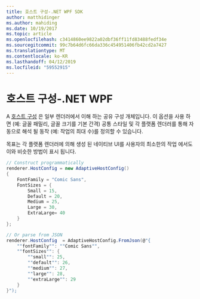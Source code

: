 ```yaml
---
title: 호스트 구성-.NET WPF SDK
author: matthidinger
ms.author: mahiding
ms.date: 10/19/2017
ms.topic: article
ms.openlocfilehash: c3414860ee9822a02dbf36ff11fd83488fedf34e
ms.sourcegitcommit: 99c7b64d6fc66da336c454951406fb42cd2a7427
ms.translationtype: MT
ms.contentlocale: ko-KR
ms.lasthandoff: 04/12/2019
ms.locfileid: "59552915"
---
```

# <a name="host-config---net-wpf"></a>호스트 구성-.NET WPF

A [호스트 구성](../../../rendering-cards/host-config.md) 은 일부 렌더러에서 이해 하는 공유 구성 개체입니다. 이 옵션을 사용 하면 (예: 글꼴 패밀리, 글꼴 크기를 기본 간격) 공통 스타일 및 각 플랫폼 렌더러를 통해 자동으로 해석 될 동작 (예: 작업의 최대 수)를 정의할 수 있습니다. 

목표는 각 플랫폼 렌더러에 의해 생성 된 네이티브 UI를 사용자의 최소한의 작업 에서도 이와 비슷한 방법이 표시 됩니다.

```csharp
// Construct programmatically
renderer.HostConfig = new AdaptiveHostConfig() 
{
    FontFamily = "Comic Sans",
    FontSizes = {
        Small = 15,
        Default = 20,
        Medium = 25,
        Large = 30,
        ExtraLarge= 40
    }
};

// Or parse from JSON
renderer.HostConfig  = AdaptiveHostConfig.FromJson(@"{
    ""fontFamily"": ""Comic Sans"",
    ""fontSizes"": {
        ""small"": 25,
        ""default"": 26,
        ""medium"": 27,
        ""large"": 28,
        ""extraLarge"": 29
    }
}");
```